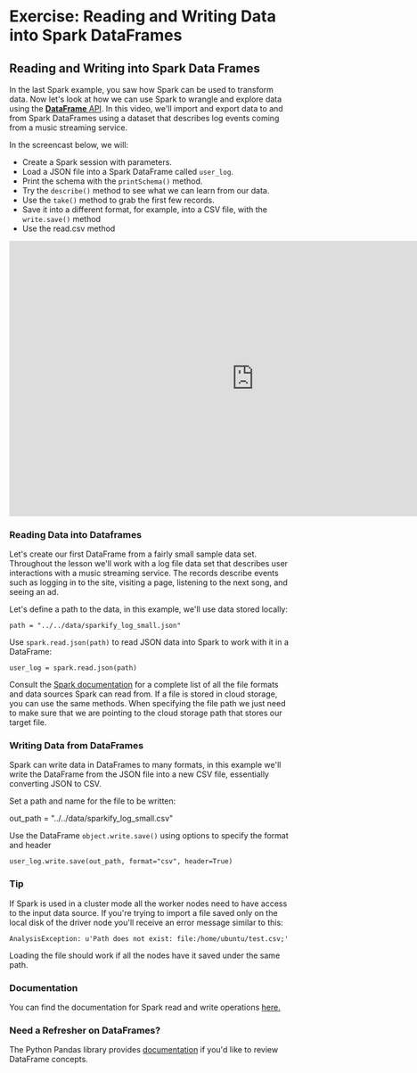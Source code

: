 # Exercise: Reading and Writing Data into Spark DataFrames

## Reading and Writing into Spark Data Frames

In the last Spark example, you saw how Spark can be used to transform data. Now let's look at how we can use Spark to wrangle and explore data using the [**DataFrame** API](https://spark.apache.org/docs/latest/sql-programming-guide.html). In this video, we'll import and export data to and from Spark DataFrames using a dataset that describes log events coming from a music streaming service.

In the screencast below, we will:

- Create a Spark session with parameters.
- Load a JSON file into a Spark DataFrame called `user_log`.
- Print the schema with the `printSchema()` method.
- Try the `describe()` method to see what we can learn from our data.
- Use the `take()` method to grab the first few records.
- Save it into a different format, for example, into a CSV file, with the `write.save()` method
- Use the read.csv method

<iframe frameborder="0" allowfullscreen="1" allow="accelerometer; autoplay; clipboard-write; encrypted-media; gyroscope; picture-in-picture; web-share" title="DEND C3 L03 A08 Demo- Reading And Writing Data Into DataFrame" width="640" height="360" src="https://www.youtube.com/embed/DR49NVl8HBM?showinfo=0&amp;rel=0&amp;autohide=1&amp;vq=hd720&amp;hl=en-us&amp;cc_load_policy=0&amp;enablejsapi=1&amp;origin=https%3A%2F%2Flearn.udacity.com&amp;widgetid=53" id="widget54" style="border: 0px; box-sizing: border-box; overflow-wrap: break-word; outline-color: var(--chakra-colors-blue-500); display: block; top: 0px; bottom: 0px; left: 0px; width: 878px; height: 493.875px;"></iframe>

### Reading Data into Dataframes

Let's create our first DataFrame from a fairly small sample data set. Throughout the lesson we'll work with a log file data set that describes user interactions with a music streaming service. The records describe events such as logging in to the site, visiting a page, listening to the next song, and seeing an ad.

Let's define a path to the data, in this example, we'll use data stored locally:

```
path = "../../data/sparkify_log_small.json"
```

Use `spark.read.json(path)` to read JSON data into Spark to work with it in a DataFrame:

```
user_log = spark.read.json(path)
```

Consult the [Spark documentation](https://spark.apache.org/docs/latest/sql-data-sources-load-save-functions.html) for a complete list of all the file formats and data sources Spark can read from. If a file is stored in cloud storage, you can use the same methods. When specifying the file path we just need to make sure that we are pointing to the cloud storage path that stores our target file.

### Writing Data from DataFrames

Spark can write data in DataFrames to many formats, in this example we'll write the DataFrame from the JSON file into a new CSV file, essentially converting JSON to CSV.

Set a path and name for the file to be written:

out_path = "../../data/sparkify_log_small.csv"

Use the DataFrame `object.write.save()` using options to specify the format and header

```
user_log.write.save(out_path, format="csv", header=True)
```

### Tip

If Spark is used in a cluster mode all the worker nodes need to have access to the input data source. If you're trying to import a file saved only on the local disk of the driver node you'll receive an error message similar to this:

```
AnalysisException: u'Path does not exist: file:/home/ubuntu/test.csv;'
```

Loading the file should work if all the nodes have it saved under the same path.

### Documentation

You can find the documentation for Spark read and write operations [here.](https://spark.apache.org/docs/latest/sql-data-sources-load-save-functions.html)

### Need a Refresher on DataFrames?

The Python Pandas library provides [documentation](https://pandas.pydata.org/docs/getting_started/intro_tutorials/01_table_oriented.html) if you'd like to review DataFrame concepts.
